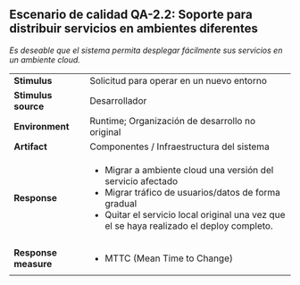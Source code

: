 ## Escenario de calidad QA-2.2: Soporte para distribuir servicios en ambientes diferentes

*Es deseable que el sistema permita desplegar fácilmente sus servicios en un ambiente cloud.*

<table>
  <tr>
    <td><b>Stimulus</b></td>
    <td>Solicitud para operar en un nuevo entorno</td>
  </tr>
  <tr>
    <td><b>Stimulus source</b></td>
    <td>Desarrollador</td>
  </tr>
  <tr>
    <td><b>Environment</b></td>
    <td>Runtime; Organización de desarrollo no original</td>
  </tr>
  <tr>
    <td><b>Artifact</b></td>
    <td>Componentes / Infraestructura del sistema</td>
  </tr>
  <tr>
    <td><b>Response</b></td>
    <td>
    <ul>
        <li>Migrar a ambiente cloud una versión del servicio afectado</li>
        <li>Migrar tráfico de usuarios/datos de forma gradual</li>
        <li>Quitar el servicio local original una vez que el se haya realizado el deploy completo.</li>
      </ul>
    </td>
  </tr>
  <tr>
    <td><b>Response measure</b></td>
    <td>
    <ul>
      <li>MTTC (Mean Time to Change)</li>
    </ul>
    </td>
  </tr>
</table>